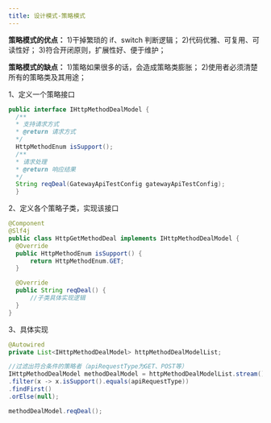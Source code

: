 ```yaml
---
title: 设计模式-策略模式
---
```

**策略模式的优点：**
1)干掉繁琐的 if、switch 判断逻辑；
2)代码优雅、可复用、可读性好；
3)符合开闭原则，扩展性好、便于维护；

**策略模式的缺点：**
1)策略如果很多的话，会造成策略类膨胀；
2)使用者必须清楚所有的策略类及其用途；

1、定义一个策略接口

```java
public interface IHttpMethodDealModel {
  /**
  * 支持请求方式
  * @return 请求方式
  */
  HttpMethodEnum isSupport();
  /**
  * 请求处理
  * @return 响应结果
  */
  String reqDeal(GatewayApiTestConfig gatewayApiTestConfig);
  }
```

2、定义各个策略子类，实现该接口

```java
@Component
@Slf4j
public class HttpGetMethodDeal implements IHttpMethodDealModel {
  @Override
  public HttpMethodEnum isSupport() {
      return HttpMethodEnum.GET;
  }

  @Override
  public String reqDeal() {
      //子类具体实现逻辑
  }
}
```


3、具体实现

```java
@Autowired
private List<IHttpMethodDealModel> httpMethodDealModelList;

//过滤出符合条件的策略者（apiRequestType为GET、POST等）
IHttpMethodDealModel methodDealModel = httpMethodDealModelList.stream()
.filter(x -> x.isSupport().equals(apiRequestType))
.findFirst()
.orElse(null);

methodDealModel.reqDeal();
```